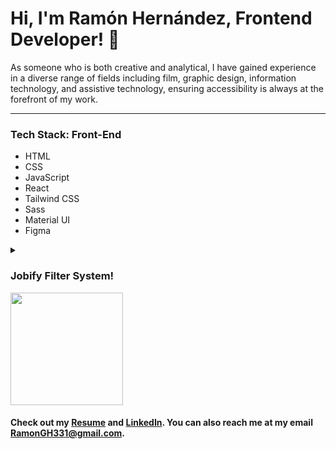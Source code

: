 # Hi, I'm Ramón Hernández, Frontend Developer! 👋

As someone who is both creative and analytical, I have gained experience in a diverse range of fields including film, graphic design, information technology, and assistive technology, ensuring accessibility is always at the forefront of my work.

<hr/>
<h3>Tech Stack: Front-End</h3>
<ul>
  <li>HTML</li>
  <li>CSS</li>
  <li>JavaScript</li>
  <li>React</li>
  <li>Tailwind CSS</li>
  <li>Sass</li>
  <li>Material UI</li>
  <li>Figma</li>
 </ul>
 
<details>
  <summary><h3>Jobify Filter System!</h3></summary>
<br>
  <h2>Jobify</h2>
<img src="https://i.imgur.com/d99L8ke.gif" alt="Jobify Preview"/><br/>
  <h5><a href="https://effortless-cajeta-61b011.netlify.app">Live Link</a></h5> 
  <h5><a href="https://github.com/ramongh331/Jobify_Frontend">Repo</a></h5>
<p>Do you find it chaotic when you have to navigate through several job sites just to view your saved job applications? May I introduce you to Jobify! Jobify allows users to type in specific job application information and save it in one central location. Let Jobify help you easily move forward in your career.</p>
</details>

<img height="180em" src="https://github-readme-stats.vercel.app/api?username=ramongh331&show_icons=true&hide_border=true&&count_private=true&include_all_commits=true" />

<h4>Check out my <a href="https://docs.google.com/document/d/1-H5c92emIgXb3ieinFNVST_NQUpNs4AKYF7Nzk7PF9M/edit?usp=sharing">Resume</a> and <a href="https://www.linkedin.com/in/ramon-hernandez-web/">LinkedIn</a>. You can also reach me at my email <a href="mailto:ramongh331@gmail.com">RamonGH331@gmail.com</a>.</h4>
